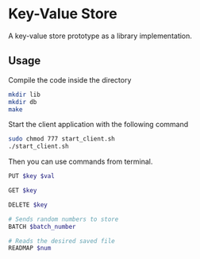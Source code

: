 # Key-Value Store

A key-value store prototype as a library implementation.

## Usage

Compile the code inside the directory

```bash
mkdir lib
mkdir db
make
```

Start the client application with the following command

```bash
sudo chmod 777 start_client.sh
./start_client.sh
```

Then you can use commands from terminal.

```bash
PUT $key $val

GET $key

DELETE $key

# Sends random numbers to store
BATCH $batch_number

# Reads the desired saved file
READMAP $num
```
